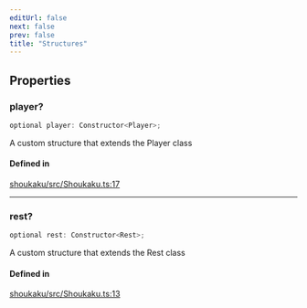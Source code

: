 ```yaml
---
editUrl: false
next: false
prev: false
title: "Structures"
---
```


## Properties

<a id="player" name="player"></a>

### player?

```ts
optional player: Constructor<Player>;
```

A custom structure that extends the Player class

#### Defined in

[shoukaku/src/Shoukaku.ts:17](https://github.com/shipgirlproject/shoukaku/blob/30762f5af6c7b4176e69ee96fa39bc204a7cff21/src/Shoukaku.ts#L17)

***

<a id="rest" name="rest"></a>

### rest?

```ts
optional rest: Constructor<Rest>;
```

A custom structure that extends the Rest class

#### Defined in

[shoukaku/src/Shoukaku.ts:13](https://github.com/shipgirlproject/shoukaku/blob/30762f5af6c7b4176e69ee96fa39bc204a7cff21/src/Shoukaku.ts#L13)
